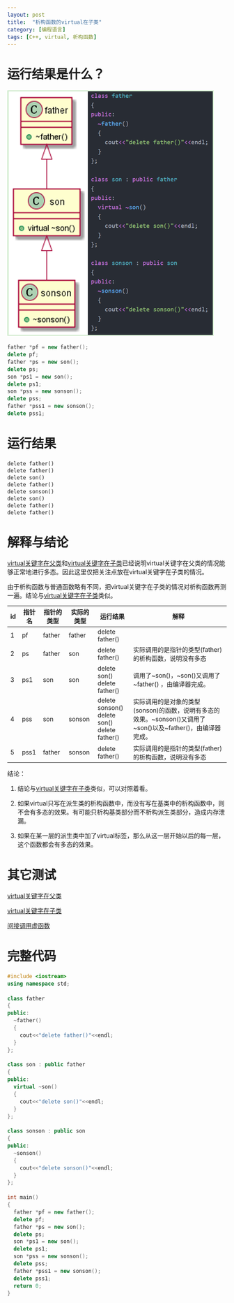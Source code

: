 ```yaml
---
layout: post
title:  "析构函数的virtual在子类"
category: [编程语言]
tags: [C++, virtual, 析构函数]
---
```


# 运行结果是什么？

![](\images\2019\11.png)

```c++
father *pf = new father();
delete pf;
father *ps = new son();
delete ps;
son *ps1 = new son();
delete ps1;
son *pss = new sonson();
delete pss;
father *pss1 = new sonson();
delete pss1;
```

<!-- more -->

# 运行结果

```
delete father()
delete father()
delete son()
delete father()
delete sonson()
delete son()
delete father()
delete father()
```

# 解释与结论

[virtual关键字在父类](http://windmissing.github.io/%E7%BC%96%E7%A8%8B%E8%AF%AD%E8%A8%80/2019-09/virtual-function-analyse-1.html)和[virtual关键字在子类](http://windmissing.github.io/%E7%BC%96%E7%A8%8B%E8%AF%AD%E8%A8%80/2019-09/virtual-function-analyse-2.html)已经说明virtual关键字在父类的情况能够正常地进行多态。因此这里仅把关注点放在virtual关键字在子类的情况。

由于析构函数与普通函数略有不同，把virtual关键字在子类的情况对析构函数再测一遍。结论与[virtual关键字在子类](http://windmissing.github.io/%E7%BC%96%E7%A8%8B%E8%AF%AD%E8%A8%80/2019-09/virtual-function-analyse-2.html)类似。

id  | 指针名  | 指针的类型 | 实际的类型 | 运行结果 | 解释
--|---|---|---|---|---
1  | pf  | father  | father  | delete father()  |  
2  | ps  | father  | son  | delete father()  | 实际调用的是指针的类型(father)的析构函数，说明没有多态
3  | ps1  | son  | son  | delete son()<br>delete father()  | 调用了~son()，~son()又调用了~father() ，由编译器完成。
4  | pss  | son  | sonson  | delete sonson()<br>delete son()<br>delete father()  | 实际调用的是对象的类型(sonson)的函数，说明有多态的效果。~sonson()又调用了~son()以及~father()，由编译器完成。
5  | pss1  | father  | sonson  | delete father()  | 实际调用的是指针的类型(father)的析构函数，说明没有多态

结论：

1. 结论与[virtual关键字在子类](http://windmissing.github.io/%E7%BC%96%E7%A8%8B%E8%AF%AD%E8%A8%80/2019-09/virtual-function-analyse-2.html)类似，可以对照着看。

2. 如果virtual只写在派生类的析构函数中，而没有写在基类中的析构函数中，则不会有多态的效果。有可能只析构基类部分而不析构派生类部分，造成内存泄漏。

3. 如果在某一层的派生类中加了virtual标签，那么从这一层开始以后的每一层，这个函数都会有多态的效果。

# 其它测试

[virtual关键字在父类](http://windmissing.github.io/%E7%BC%96%E7%A8%8B%E8%AF%AD%E8%A8%80/2019-09/virtual-function-analyse-1.html)

[virtual关键字在子类](http://windmissing.github.io/%E7%BC%96%E7%A8%8B%E8%AF%AD%E8%A8%80/2019-09/virtual-function-analyse-2.html)

[间接调用虚函数](http://windmissing.github.io/%E7%BC%96%E7%A8%8B%E8%AF%AD%E8%A8%80/2019-09/virtual-function-analyse-4.html)

# 完整代码

```c++
#include <iostream>
using namespace std;

class father
{
public:
  ~father()
  {
    cout<<"delete father()"<<endl;
  }
};

class son : public father
{
public:
  virtual ~son()
  {
    cout<<"delete son()"<<endl;
  }
};

class sonson : public son
{
public:
  ~sonson()
  {
    cout<<"delete sonson()"<<endl;
  }
};

int main()
{
  father *pf = new father();
  delete pf;
  father *ps = new son();
  delete ps;
  son *ps1 = new son();
  delete ps1;
  son *pss = new sonson();
  delete pss;
  father *pss1 = new sonson();
  delete pss1;
  return 0;
}

```
